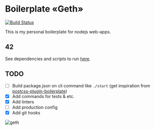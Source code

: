 # Boilerplate «Geth»

[![Build Status](https://travis-ci.org/vansosnin/boilerplate-geth.svg?branch=master)](https://travis-ci.org/vansosnin/boilerplate-geth)

This is my personal boilerplate for nodejs web-apps.

## 42

See dependencies and scripts to run [here](https://github.com/vansosnin/boilerplate-geth/blob/master/package.json).

## TODO

- [ ] Build package.json on cli command like `./start` (get inspiration from [postcss-plugin-boilerplate](https://github.com/postcss/postcss-plugin-boilerplate))
- [x] Add commands for tests & etc.
- [x] Add linters
- [ ] Add production config
- [x] Add git hooks

![geth](https://raw.githubusercontent.com/vansosnin/boilerplate-geth/master/content/geth_cut.jpg)
